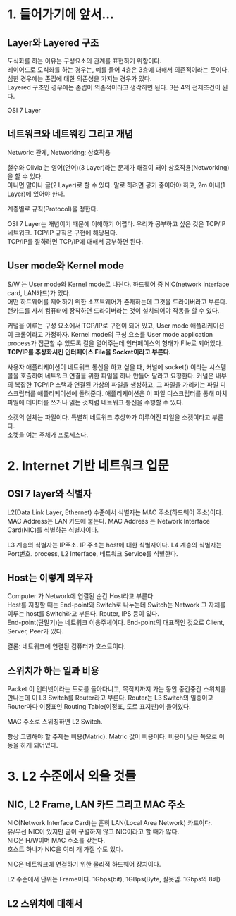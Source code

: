 # 1. 들어가기에 앞서...
## Layer와 Layered 구조
도식화를 하는 이유는 구성요소의 관계를 표현하기 위함이다.  
레이어드로 도식화를 하는 경우는, 예를 들어 4층은 3층에 대해서 의존적이라는 뜻이다.  
심한 경우에는 존립에 대한 의존성을 가지는 경우가 있다.  
Layered 구조인 경우에는 존립이 의존적이라고 생각하면 된다. 3은 4의 전제조건이 된다.  
  
OSI 7 Layer  
  
## 네트워크와 네트워킹 그리고 개념
Network: 관계, Networking: 상호작용  
  
철수와 Olivia 는 영어(언어)(3 Layer)라는 문제가 해결이 돼야 상호작용(Networking)을 할 수 있다.  
아니면 말이나 글(2 Layer)로 할 수 있다. 말로 하려면 공기 중이어야 하고, 2m 이내(1 Layer)에 있어야 한다.  
  
계층별로 규칙(Protocol)을 정한다.
  
OSI 7 Layer는 개념이기 때문에 이해하기 어렵다. 우리가 공부하고 싶은 것은 TCP/IP 네트워크. TCP/IP 규칙은 구현에 해당된다.  
TCP/IP를 잘하려면 TCP/IP에 대해서 공부하면 된다.  
  
## User mode와 Kernel mode
S/W 는 User mode와 Kernel mode로 나뉜다. 하드웨어 중 NIC(network interface card, LAN카드)가 있다.  
어떤 하드웨어를 제어하기 위한 소프트웨어가 존재하는데 그것을 드라이버라고 부른다. 랜카드를 사서 컴퓨터에 장착하면 드라이버라는 것이 설치되어야 작동을 할 수 있다.  
  
커널을 이루는 구성 요소에서 TCP/IP로 구현이 되어 있고, User mode 애플리케이션이 크롬이라고 가정하자. Kernel mode의 구성 요소를 User mode application process가 접근할 수 있도록 길을 열어주는데 인터페이스의 형태가 File로 되어있다. **TCP/IP를 추상화시킨 인터페이스 File을 Socket이라고 부른다.**  

사용자 애플리케이션이 네트워크 통신을 하고 싶을 때, 커널에 socket() 이라는 시스템 콜을 호출하여 네트워크 연결을 위한 파일을 하나 만들어 달라고 요청한다. 커널은 내부의 복잡한 TCP/IP 스택과 연결된 가상의 파일을 생성하고, 그 파일을 가리키는 파일 디스크립터를 애플리케이션에 돌려준다. 애플리케이션은 이 파일 디스크립터를 통해 마치 파일에 데이터를 쓰거나 읽는 것처럼 네트워크 통신을 수행할 수 있다.
  
소켓의 실체는 파일이다. 특별히 네트워크 추상화가 이루어진 파일을 소켓이라고 부른다.  
소켓을 여는 주체가 프로세스다.

# 2. Internet 기반 네트워크 입문
## OSI 7 layer와 식별자
L2(Data Link Layer, Ethernet) 수준에서 식별자는 MAC 주소(하드웨어 주소)이다. MAC Address는 LAN 카드에 붙는다. MAC Address 는 Network Interface Card(NIC)를 식별하는 식별자이다.  
  
L3 계층의 식별자는 IP주소. IP 주소는 host에 대한 식별자이다. 
L4 계층의 식별자는 Port번호. process, L2 Interface, 네트워크 Service를 식별한다.  
    
## Host는 이렇게 외우자
Computer 가 Network에 연결된 순간 Host라고 부른다.  
Host를 지칭할 때는 End-point와 Switch로 나누는데 Switch는 Network 그 자체를 이루는 host를 Switch라고 부른다. Router, IPS 등이 있다.  
End-point(단말기)는 네트워크 이용주체이다. End-point의 대표적인 것으로 Client, Server, Peer가 있다.  
  
결론: 네트워크에 연결된 컴퓨터가 호스트이다.  
  
## 스위치가 하는 일과 비용
Packet 이 인터넷이라는 도로를 돌아다니고, 목적지까지 가는 동안 중간중간 스위치를 만나는데 이 L3 Switch를 Router라고 부른다. Router는 L3 Switch의 일종이고 Router마다 이정표인 Routing Table(이정표, 도로 표지판)이 들어있다.  
  
MAC 주소로 스위칭하면 L2 Switch.  
  
항상 고민해야 할 주제는 비용(Matric). Matric 값이 비용이다. 비용이 낮은 쪽으로 이동을 하게 되어있다.  
  
# 3. L2 수준에서 외울 것들
## NIC, L2 Frame, LAN 카드 그리고 MAC 주소
NIC(Network Interface Card)는 흔히 LAN(Local Area Network) 카드이다.  
유/무선 NIC이 있지만 굳이 구별하지 않고 NIC이라고 할 때가 많다.  
NIC은 H/W이며 MAC 주소를 갖는다.  
호스트 하나가 NIC을 여러 개 가질 수도 있다.
  
NIC은 네트워크에 연결하기 위한 물리적 하드웨어 장치이다.  
  
L2 수준에서 단위는 Frame이다.
1Gbps(bit), 1GBps(Byte, 잘못임. 1Gbps의 8배)  
  
## L2 스위치에 대해서


